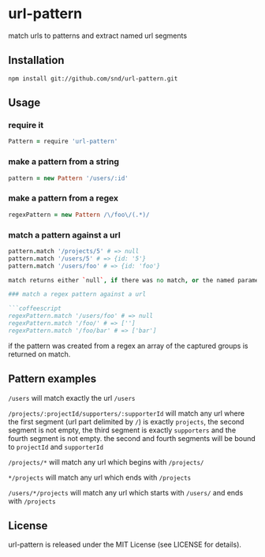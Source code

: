 # url-pattern

match urls to patterns and extract named url segments

## Installation

```
npm install git://github.com/snd/url-pattern.git
```

## Usage

### require it

```coffeescript
Pattern = require 'url-pattern'
```

### make a pattern from a string

```coffeescript
pattern = new Pattern '/users/:id'
```

### make a pattern from a regex

```coffeescript
regexPattern = new Pattern /\/foo\/(.*)/
```

### match a pattern against a url

```coffeescript
pattern.match '/projects/5' # => null
pattern.match '/users/5' # => {id: '5'}
pattern.match '/users/foo' # => {id: 'foo'}

match returns either `null`, if there was no match, or the named parameters.

### match a regex pattern against a url

```coffeescript
regexPattern.match '/users/foo' # => null
regexPattern.match '/foo/' # => ['']
regexPattern.match '/foo/bar' # => ['bar']
```
if the pattern was created from a regex an array of the captured groups is returned on match.

## Pattern examples

`/users` will match exactly the url `/users`

`/projects/:projectId/supporters/:supporterId` will match any url where the first
segment (url part delimited by `/`) is exactly `projects`, the second segment is not empty, the third segment is exactly
`supporters` and the fourth segment is not empty. the second and fourth segments will be bound
to `projectId` and `supporterId`

`/projects/*` will match any url which begins with `/projects/`

`*/projects` will match any url which ends with `/projects`

`/users/*/projects` will match any url which starts with `/users/` and ends with `/projects`

## License

url-pattern is released under the MIT License (see LICENSE for details).
